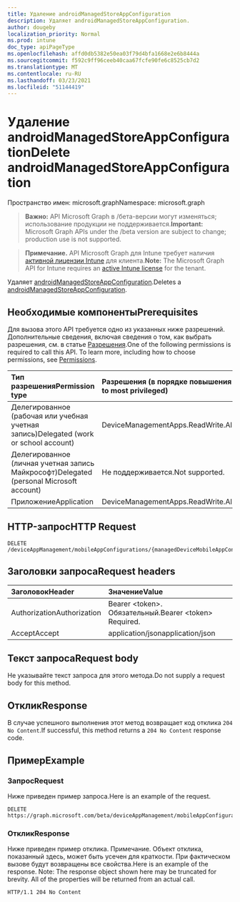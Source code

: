 ```yaml
---
title: Удаление androidManagedStoreAppConfiguration
description: Удаляет androidManagedStoreAppConfiguration.
author: dougeby
localization_priority: Normal
ms.prod: intune
doc_type: apiPageType
ms.openlocfilehash: affd0db5382e50ea03f79d4bfa1668e2e6b8444a
ms.sourcegitcommit: f592c9ff96ceeb40caa67fcfe90fe6c8525cb7d2
ms.translationtype: MT
ms.contentlocale: ru-RU
ms.lasthandoff: 03/23/2021
ms.locfileid: "51144419"
---
```

# <a name="delete-androidmanagedstoreappconfiguration"></a><span data-ttu-id="b1acd-103">Удаление androidManagedStoreAppConfiguration</span><span class="sxs-lookup"><span data-stu-id="b1acd-103">Delete androidManagedStoreAppConfiguration</span></span>

<span data-ttu-id="b1acd-104">Пространство имен: microsoft.graph</span><span class="sxs-lookup"><span data-stu-id="b1acd-104">Namespace: microsoft.graph</span></span>

> <span data-ttu-id="b1acd-105">**Важно:** API Microsoft Graph в /бета-версии могут изменяться; использование продукции не поддерживается.</span><span class="sxs-lookup"><span data-stu-id="b1acd-105">**Important:** Microsoft Graph APIs under the /beta version are subject to change; production use is not supported.</span></span>

> <span data-ttu-id="b1acd-106">**Примечание.** API Microsoft Graph для Intune требует наличия [активной лицензии Intune](https://go.microsoft.com/fwlink/?linkid=839381) для клиента.</span><span class="sxs-lookup"><span data-stu-id="b1acd-106">**Note:** The Microsoft Graph API for Intune requires an [active Intune license](https://go.microsoft.com/fwlink/?linkid=839381) for the tenant.</span></span>

<span data-ttu-id="b1acd-107">Удаляет [androidManagedStoreAppConfiguration](../resources/intune-apps-androidmanagedstoreappconfiguration.md).</span><span class="sxs-lookup"><span data-stu-id="b1acd-107">Deletes a [androidManagedStoreAppConfiguration](../resources/intune-apps-androidmanagedstoreappconfiguration.md).</span></span>

## <a name="prerequisites"></a><span data-ttu-id="b1acd-108">Необходимые компоненты</span><span class="sxs-lookup"><span data-stu-id="b1acd-108">Prerequisites</span></span>
<span data-ttu-id="b1acd-p101">Для вызова этого API требуется одно из указанных ниже разрешений. Дополнительные сведения, включая сведения о том, как выбрать разрешения, см. в статье [Разрешения](/graph/permissions-reference).</span><span class="sxs-lookup"><span data-stu-id="b1acd-p101">One of the following permissions is required to call this API. To learn more, including how to choose permissions, see [Permissions](/graph/permissions-reference).</span></span>

|<span data-ttu-id="b1acd-111">Тип разрешения</span><span class="sxs-lookup"><span data-stu-id="b1acd-111">Permission type</span></span>|<span data-ttu-id="b1acd-112">Разрешения (в порядке повышения привилегий)</span><span class="sxs-lookup"><span data-stu-id="b1acd-112">Permissions (from least to most privileged)</span></span>|
|:---|:---|
|<span data-ttu-id="b1acd-113">Делегированное (рабочая или учебная учетная запись)</span><span class="sxs-lookup"><span data-stu-id="b1acd-113">Delegated (work or school account)</span></span>|<span data-ttu-id="b1acd-114">DeviceManagementApps.ReadWrite.All</span><span class="sxs-lookup"><span data-stu-id="b1acd-114">DeviceManagementApps.ReadWrite.All</span></span>|
|<span data-ttu-id="b1acd-115">Делегированное (личная учетная запись Майкрософт)</span><span class="sxs-lookup"><span data-stu-id="b1acd-115">Delegated (personal Microsoft account)</span></span>|<span data-ttu-id="b1acd-116">Не поддерживается.</span><span class="sxs-lookup"><span data-stu-id="b1acd-116">Not supported.</span></span>|
|<span data-ttu-id="b1acd-117">Приложение</span><span class="sxs-lookup"><span data-stu-id="b1acd-117">Application</span></span>|<span data-ttu-id="b1acd-118">DeviceManagementApps.ReadWrite.All</span><span class="sxs-lookup"><span data-stu-id="b1acd-118">DeviceManagementApps.ReadWrite.All</span></span>|

## <a name="http-request"></a><span data-ttu-id="b1acd-119">HTTP-запрос</span><span class="sxs-lookup"><span data-stu-id="b1acd-119">HTTP Request</span></span>
<!-- {
  "blockType": "ignored"
}
-->
``` http
DELETE /deviceAppManagement/mobileAppConfigurations/{managedDeviceMobileAppConfigurationId}
```

## <a name="request-headers"></a><span data-ttu-id="b1acd-120">Заголовки запроса</span><span class="sxs-lookup"><span data-stu-id="b1acd-120">Request headers</span></span>
|<span data-ttu-id="b1acd-121">Заголовок</span><span class="sxs-lookup"><span data-stu-id="b1acd-121">Header</span></span>|<span data-ttu-id="b1acd-122">Значение</span><span class="sxs-lookup"><span data-stu-id="b1acd-122">Value</span></span>|
|:---|:---|
|<span data-ttu-id="b1acd-123">Authorization</span><span class="sxs-lookup"><span data-stu-id="b1acd-123">Authorization</span></span>|<span data-ttu-id="b1acd-124">Bearer &lt;token&gt;. Обязательный.</span><span class="sxs-lookup"><span data-stu-id="b1acd-124">Bearer &lt;token&gt; Required.</span></span>|
|<span data-ttu-id="b1acd-125">Accept</span><span class="sxs-lookup"><span data-stu-id="b1acd-125">Accept</span></span>|<span data-ttu-id="b1acd-126">application/json</span><span class="sxs-lookup"><span data-stu-id="b1acd-126">application/json</span></span>|

## <a name="request-body"></a><span data-ttu-id="b1acd-127">Текст запроса</span><span class="sxs-lookup"><span data-stu-id="b1acd-127">Request body</span></span>
<span data-ttu-id="b1acd-128">Не указывайте текст запроса для этого метода.</span><span class="sxs-lookup"><span data-stu-id="b1acd-128">Do not supply a request body for this method.</span></span>

## <a name="response"></a><span data-ttu-id="b1acd-129">Отклик</span><span class="sxs-lookup"><span data-stu-id="b1acd-129">Response</span></span>
<span data-ttu-id="b1acd-130">В случае успешного выполнения этот метод возвращает код отклика `204 No Content`.</span><span class="sxs-lookup"><span data-stu-id="b1acd-130">If successful, this method returns a `204 No Content` response code.</span></span>

## <a name="example"></a><span data-ttu-id="b1acd-131">Пример</span><span class="sxs-lookup"><span data-stu-id="b1acd-131">Example</span></span>

### <a name="request"></a><span data-ttu-id="b1acd-132">Запрос</span><span class="sxs-lookup"><span data-stu-id="b1acd-132">Request</span></span>
<span data-ttu-id="b1acd-133">Ниже приведен пример запроса.</span><span class="sxs-lookup"><span data-stu-id="b1acd-133">Here is an example of the request.</span></span>
``` http
DELETE https://graph.microsoft.com/beta/deviceAppManagement/mobileAppConfigurations/{managedDeviceMobileAppConfigurationId}
```

### <a name="response"></a><span data-ttu-id="b1acd-134">Отклик</span><span class="sxs-lookup"><span data-stu-id="b1acd-134">Response</span></span>
<span data-ttu-id="b1acd-p102">Ниже приведен пример отклика. Примечание. Объект отклика, показанный здесь, может быть усечен для краткости. При фактическом вызове будут возвращены все свойства.</span><span class="sxs-lookup"><span data-stu-id="b1acd-p102">Here is an example of the response. Note: The response object shown here may be truncated for brevity. All of the properties will be returned from an actual call.</span></span>
``` http
HTTP/1.1 204 No Content
```




